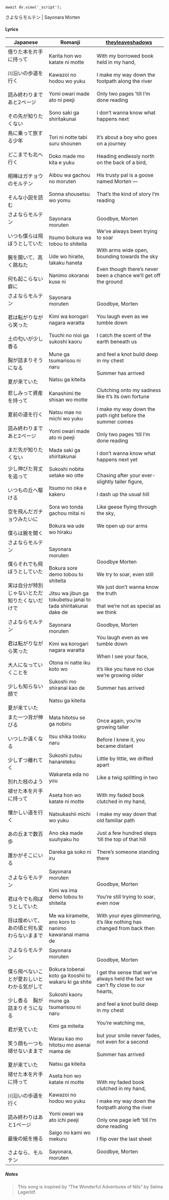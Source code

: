 ```dataviewjs
await dv.view('_script');
```
さよならモルテン | Sayonara Morten
#### Lyrics

| Japanese                                                                                                                                           | Romanji                                                                                                                                                                                                                                                                                     | [theyleaveshadows](https://iquixsubs.wordpress.com/2023/04/08/yourshika-goodbye-morten-sayonara-moruten-%E3%81%95%E3%82%88%E3%81%AA%E3%82%89%E3%83%A2%E3%83%AB%E3%83%86%E3%83%B3-english-translation-romaji/)                                                                                                       |
| -------------------------------------------------------------------------------------------------------------------------------------------------- | ------------------------------------------------------------------------------------------------------------------------------------------------------------------------------------------------------------------------------------------------------------------------------------------- | ------------------------------------------------------------------------------------------------------------------------------------------------------------------------------------------------------------------------------------------------------------------------------------------------------------------- |
| 借りた本を片手に持って<br><br>川沿いの歩道を行く<br><br>読み終わりまであと2ページ<br><br>その先が知りたくない                                                                                | Karita hon wo katate ni motte<br><br>Kawazoi no hodou wo yuku<br><br>Yomi owari made ato ni peeji<br><br>Sono saki ga shiritakunai                                                                                                                                                          | With my borrowed book held in my hand,<br><br>I make my way down the footpath along the river<br><br>Only two pages ’till I’m done reading<br><br>I don’t wanna know what happens next                                                                                                                              |
| 鳥に乗って旅する少年<br><br>どこまでも北へ行く<br><br>相棒はガチョウのモルテン<br><br>そんな小説を読む                                                                                    | Tori ni notte tabi suru shounen<br><br>Doko made mo kita e yuku<br><br>Aibou wa gachou no moruten<br><br>Sonna shousetsu wo yomu                                                                                                                                                            | It’s about a boy who goes on a journey<br><br>Heading endlessly north on the back of a bird,<br><br>His trusty pal is a goose named Morten —<br><br>That’s the kind of story I’m reading                                                                                                                            |
| さよならモルテン<br><br>いつも僕らは飛ぼうとしていた<br><br>腕を開いて、高く跳ねた<br><br>何も起こらない癖に                                                                                 | Sayonara moruten<br><br>Itsumo bokura wa tobou to shiteita<br><br>Ude wo hiraite, takaku haneta<br><br>Nanimo okoranai kuse ni                                                                                                                                                              | Goodbye, Morten<br><br>We’ve always been trying to soar<br><br>With arms wide open, bounding towards the sky<br><br>Even though there’s never been a chance we’ll get off the ground                                                                                                                                |
| さよならモルテン<br><br>君は転がりながら笑った<br><br>土の匂いが少し香る<br><br>胸が詰まりそうになる<br><br>夏が来ていた                                                                       | Sayonara moruten<br><br>Kimi wa korogari nagara waratta<br><br>Tsuchi no nioi ga sukoshi kaoru<br><br>Mune ga tsumarisou ni naru<br><br>Natsu ga kiteita                                                                                                                                    | Goodbye, Morten<br><br>You laugh even as we tumble down<br><br>I catch the scent of the earth beneath us<br><br>and feel a knot build deep in my chest<br><br>Summer has arrived                                                                                                                                    |
| 悲しみって資産を持って<br><br>夏前の道を行く<br><br>読み終わりまであと2ページ<br><br>まだ先が知りたくない                                                                                  | Kanashimi tte shisan wo motte<br><br>Natsu mae no michi wo yuku<br><br>Yomi owari made ato ni peeji<br><br>Mada saki ga shiritakunai                                                                                                                                                        | Clutching onto my sadness like it’s its own fortune<br><br>I make my way down the path right before the summer comes<br><br>Only two pages ’till I’m done reading<br><br>I don’t wanna know what happens next yet                                                                                                   |
| 少し伸びた背丈を追って<br><br>いつもの丘へ駆ける<br><br>空を飛んだガチョウみたいに<br><br>僕らは腕を開く                                                                                   | Sukoshi nobita setake wo otte<br><br>Itsumo no oka e kakeru<br><br>Sora wo tonda gachou mitai ni<br><br>Bokura wa ude wo hiraku                                                                                                                                                             | Chasing after your ever-slightly taller figure,<br><br>I dash up the usual hill<br><br>Like geese flying through the sky,<br><br>We open up our arms                                                                                                                                                                |
| さよならモルテン<br><br>僕らそれでも飛ぼうとしていた<br><br>実は自分が特別じゃないとただ知りたくないだけで<br><br>さよならモルテン<br><br>君は転がりながら笑った<br><br>大人になっていくことを<br><br>少しも知らない顔で<br><br>夏が来ていた | Sayonara moruten<br><br>Bokura sore demo tobou to shiteita<br><br>Jitsu wa jibun ga tokubetsu janai to tada shiritakunai dake de<br><br>Sayonara moruten<br><br>Kimi wa korogari nagara waratta<br><br>Otona ni natte iku koto wo<br><br>Sukoshi mo shiranai kao de<br><br>Natsu ga kiteita | Goodbye Morten<br><br>We try to soar, even still<br><br>We just don’t wanna know the truth<br><br>that we’re not as special as we think<br><br>Goodbye, Morten<br><br>You laugh even as we tumble down<br><br>When I see your face,<br><br>it’s like you have no clue we’re growing older<br><br>Summer has arrived |
| また一つ背が伸びる<br><br>いつしか遠くなる<br><br>少しずつ離れてく<br><br>別れた枝のよう                                                                                           | Mata hitotsu se ga nobiru<br><br>Itsu shika tooku naru<br><br>Sukoshi zutsu hanareteku<br><br>Wakareta eda no you                                                                                                                                                                           | Once again, you’re growing taller<br><br>Before I knew it, you became distant<br><br>Little by little, we drifted apart<br><br>Like a twig splitting in two                                                                                                                                                         |
| 褪せた本を片手に持って<br><br>懐かしい道を行く<br><br>あの丘まで数百歩<br><br>誰かがそこにいる                                                                                        | Aseta hon wo katate ni motte<br><br>Natsukashii michi wo yuku<br><br>Ano oka made suuhyaku ho<br><br>Dareka ga soko ni iru                                                                                                                                                                  | With my faded book clutched in my hand,<br><br>I make my way down that old familiar path<br><br>Just a few hundred steps ’till the top of that hill<br><br>There’s someone standing there                                                                                                                           |
| さよならモルテン<br><br>君は今でも飛ぼうとしていた<br><br>目は煌めいて、あの頃と何も変わらないままで                                                                                         | Sayonara moruten<br><br>Kimi wa ima demo tobou to shiteita<br><br>Me wa kirameite, ano koro to nanimo kawaranai mama de                                                                                                                                                                     | Goodbye, Morten<br><br>You’re still trying to soar, even now<br><br>With your eyes glimmering, it’s like nothing has changed from back then                                                                                                                                                                         |
| さよならモルテン<br><br>僕ら飛べないことが愛おしいとわかる気がして<br><br>少し香る　胸が詰まりそうになる<br><br>君が見ていた<br><br>笑う顔も一つも褪せないままで<br><br>夏が来ていた                                     | Sayonara moruten<br><br>Bokura tobenai koto ga itooshii to wakaru ki ga shite<br><br>Sukoshi kaoru mune ga tsumarisou ni naru<br><br>Kimi ga miteita<br><br>Warau kao mo hitotsu mo asenai mama de<br><br>Natsu ga kiteita                                                                  | Goodbye, Morten<br><br>I get the sense that we’ve always held the fact we can’t fly close to our hearts,<br><br>and feel a knot build deep in my chest<br><br>You’re watching me,<br><br>but your smile never fades, not even for a second<br><br>Summer has arrived                                                |
| 褪せた本を片手に持って<br><br>川沿いの歩道を行く<br><br>読み終わりはあと1ページ<br><br>最後の紙を捲る<br><br>さよなら、モルテン                                                                   | Aseta hon wo katate ni motte<br><br>Kawazoi no hodou wo yuku<br><br>Yomi owari wa ato ichi peeji<br><br>Saigo no kami wo mekuru<br><br>Sayonara, moruten                                                                                                                                    | With my faded book clutched in my hand,<br><br>I make my way down the footpath along the river<br><br>Only one page left ’till I’m done reading<br><br>I flip over the last sheet<br><br>Goodbye, Morten                                                                                                            |
##### Notes
>This song is inspired by “The Wonderful Adventures of Nils” by Selma Lagerlöf.